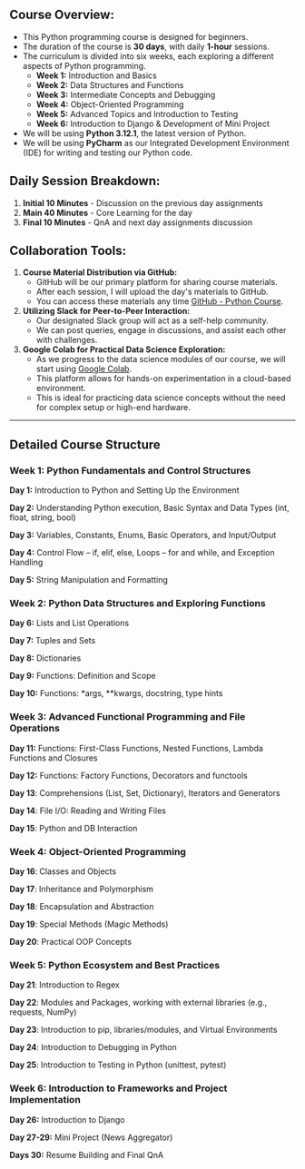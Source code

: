 ## Course Overview:
- This Python programming course is designed for beginners.
- The duration of the course is **30 days**, with daily **1-hour** sessions.
- The curriculum is divided into six weeks, each exploring a different aspects of Python programming.
    - **Week 1:** Introduction and Basics
    - **Week 2:** Data Structures and Functions
    - **Week 3:** Intermediate Concepts and Debugging
    - **Week 4:** Object-Oriented Programming
    - **Week 5:** Advanced Topics and Introduction to Testing
    - **Week 6:** Introduction to Django & Development of Mini Project
- We will be using **Python 3.12.1**, the latest version of Python. 
- We will be using **PyCharm** as our Integrated Development Environment (IDE) for writing and testing our Python code. 
    
## Daily Session Breakdown:
1. **Initial 10 Minutes** - Discussion on the previous day assignments
2. **Main 40 Minutes** - Core Learning for the day
3. **Final 10 Minutes** - QnA and next day assignments discussion


## Collaboration Tools:
1. **Course Material Distribution via GitHub:**
    - GitHub will be our primary platform for sharing course materials. 
    - After each session, I will upload the day's materials to GitHub.
    - You can access these materials any time [GitHub - Python Course](https://github.com/ranjanzyx/ranjan-python-course).
2. **Utilizing Slack for Peer-to-Peer Interaction:**
    - Our designated Slack group will act as a self-help community. 
    - We can post queries, engage in discussions, and assist each other with challenges. 
3. **Google Colab for Practical Data Science Exploration:**
    - As we progress to the data science modules of our course, we will start using [Google Colab](https://colab.google/). 
    - This platform allows for hands-on experimentation in a cloud-based environment. 
    - This is ideal for practicing data science concepts without the need for complex setup or high-end hardware.


---
## Detailed Course Structure

### Week 1: Python Fundamentals and Control Structures

**Day 1:** Introduction to Python and Setting Up the Environment

**Day 2:** Understanding Python execution, Basic Syntax and Data Types (int, float, string, bool)

**Day 3:** Variables, Constants, Enums, Basic Operators, and Input/Output

**Day 4:** Control Flow – if, elif, else, Loops – for and while, and Exception Handling

**Day 5:** String Manipulation and Formatting

### Week 2: Python Data Structures and Exploring Functions

**Day 6:** Lists and List Operations

**Day 7:** Tuples and Sets

**Day 8:** Dictionaries

**Day 9:** Functions: Definition and Scope

**Day 10:** Functions: *args, **kwargs, docstring, type hints

### Week 3: Advanced Functional Programming and File Operations

**Day 11:** Functions: First-Class Functions, Nested Functions, Lambda Functions and Closures

**Day 12:** Functions: Factory Functions, Decorators and functools

**Day 13**: Comprehensions (List, Set, Dictionary), Iterators and Generators 

**Day 14**: File I/O: Reading and Writing Files

**Day 15**: Python and DB Interaction 

### Week 4: Object-Oriented Programming

**Day 16**: Classes and Objects

**Day 17**: Inheritance and Polymorphism

**Day 18**: Encapsulation and Abstraction

**Day 19**: Special Methods (Magic Methods)

**Day 20**: Practical OOP Concepts

### Week 5: Python Ecosystem and Best Practices

**Day 21**: Introduction to Regex

**Day 22**: Modules and Packages, working with external libraries (e.g., requests, NumPy)

**Day 23**: Introduction to pip, libraries/modules, and Virtual Environments

**Day 24**: Introduction to Debugging in Python

**Day 25**: Introduction to Testing in Python (unittest, pytest)

### Week 6: Introduction to Frameworks and Project Implementation

**Day 26:** Introduction to Django

**Day 27-29:** Mini Project (News Aggregator)

**Days 30:** Resume Building and Final QnA

